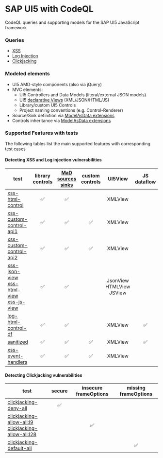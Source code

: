 # SAP UI5 with CodeQL

CodeQL queries and supporting models for the SAP UI5 JavaScript framework

### Queries
- [XSS](https://github.com/advanced-security/codeql-sap-js/blob/mbaluda-readme/src/queries/UI5Xss.ql)
- [Log Injection](https://github.com/advanced-security/codeql-sap-js/blob/mbaluda-readme/src/queries/UI5LogInjection.ql)
- [Clickjacking](https://github.com/advanced-security/codeql-sap-js/blob/mbaluda-readme/src/queries/UI5Clickjacking.ql)
 
### Modeled elements
 - UI5 AMD-style components (also via jQuery)
 - MVC elements: 
    - UI5 Controllers and Data Models (literal/external JSON models)
    - UI5 [declarative Views](DeclarativeApp.png) (XML/JSON/HTML/JS)
    - Library/custom UI5 Controls
    - Project naming conventions (e.g. Control-Renderer)
  - Source/Sink definition via [ModelAsData extensions](https://github.com/advanced-security/codeql-sap-js/blob/main/.github/codeql/extensions/ui5-data-extensions.yml#L41)
  - Controls inheritance via [ModelAsData extensions](https://github.com/advanced-security/codeql-sap-js/blob/main/.github/codeql/extensions/ui5-data-extensions.yml#L1-35)

### Supported Features with tests
The following tables list the main supported features with corresponding test cases
#### Detecting XSS and Log injection vulnerabilities
|test | library controls | [MaD sources sinks](https://github.com/advanced-security/codeql-sap-js/blob/main/.github/codeql/extensions/ui5-data-extensions.yml#L37-L110) | custom controls | UI5View | JS dataflow | HTML APIs | sanitizer | acc.path via handler |
| - | :-: | :-: | :-: | :-: | :-: | :-: | :-: | :-: |
| [xss-html-control](https://github.com/advanced-security/codeql-sap-js/security/code-scanning/242) | ✅︎ | ✅︎ | | XMLView |
| [xss-custom-control-api1](https://github.com/advanced-security/codeql-sap-js/security/code-scanning/249)| ✅︎ | ✅︎ | ✅︎ | XMLView | | classic |
| [xss-custom-control-api2](https://github.com/advanced-security/codeql-sap-js/security/code-scanning/250)| ✅︎ | ✅︎ | ✅︎ | XMLView | | DOM |
| [xss-json-view](https://github.com/advanced-security/codeql-sap-js/security/code-scanning/247)<br/>[xss-html-view](https://github.com/advanced-security/codeql-sap-js/security/code-scanning/245)<br/>[xss-js-view](https://github.com/advanced-security/codeql-sap-js/security/code-scanning/246) | ✅︎ | ✅︎ | | JsonView<br/>HTMLView<br/>JSView |
| [log-html-control-df](https://github.com/advanced-security/codeql-sap-js/security/code-scanning/275) | ✅︎ | ✅︎ | |XMLView| ✅︎ |
| [sanitized](https://github.com/advanced-security/codeql-sap-js/security/code-scanning/277)| ✅︎ | ✅︎ | ✅︎ | XMLView |✅︎ | DOM | ✅︎ |
| [xss-event-handlers](https://github.com/advanced-security/codeql-sap-js/blob/main/test/queries/xss/xss-event-handlers/webapp/view/app.view.xml#L11C56-L11C64)| ✅︎ | ✅︎ | ✅︎ | XMLView | | | | 🚧 |

#### Detecting Clickjacking vulnerabilities
| test | secure | insecure frameOptions | missing frameOptions |
| - | :-: | :-: | :-: |
| [clickjacking-deny-all]( https://github.com/advanced-security/codeql-sap-js/blob/main/test/queries/clickjacking/clickjacking-deny-all/index.html#L10) | ✅︎ | |
| [clickjacking-allow-all:l9]( https://github.com/advanced-security/codeql-sap-js/security/code-scanning/240)<br/>[clickjacking-allow-all:l28](https://github.com/advanced-security/codeql-sap-js/security/code-scanning/241) | | ✅︎ |
| [clickjacking-default-all]([clickjacking/clickjacking-default-all](https://github.com/advanced-security/codeql-sap-js/security/code-scanning/280)) | | | ✅︎ |
